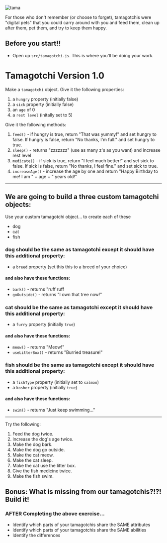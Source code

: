 ![tama](https://user-images.githubusercontent.com/6153182/33615434-2359d308-d9a8-11e7-9ac8-492bbfacd749.jpg)


For those who don't remember (or choose to forget), tamagotchis were "digital pets" that you could carry around with you and feed them, clean up after them, pet them, and try to keep them happy.

## Before you start!!

- Open up `src/tamagotchi.js`. This is where you'll be doing your work.

# Tamagotchi Version 1.0

Make a ```tamagotchi``` object. Give it the following properties:  
1. a `hungry` property (initially false)  
2. a `sick` property (initially false)  
3. an `age` of 0  
4. a `rest level` (initally set to 5)

Give it the following methods:</br>

1. ```feed()``` - if hungry is true, return "That was yummy!" and set hungry to false.  If hungry is false, return "No thanks, I'm full." and set hungry to true.  
2. ```sleep()``` - returns "zzzzzzz" (use as many z's as you want) and increase rest level
3. ```medicate()``` - if sick is true, return "I feel much better!" and set sick to false.  If sick is false, return "No thanks, I feel fine." and set sick to true.
4. ```increaseAge()``` - increase the age by one and return "Happy Birthday to me! I am " + age + " years old!"

---

## We are going to build a three custom tamagotchi objects:
Use your custom tamagotchi object... to create each of these
- dog
- cat
- fish


### dog should be the same as tamagotchi except it should have this additional property:
-  a `breed` property (set this this to a breed of your choice)  

#### and also have these functions:
-  ```bark()``` - returns "ruff ruff  
-  ```goOutside()``` - returns "I own that tree now!"  


### cat should be the same as tamagotchi except it should have this additional property:
-  a `furry` property (initially `true`)  

#### and also have these functions:
-  ```meow()``` - returns "Meow!"  
-  ```useLitterBox()``` - returns "Burried treasure!"  

### fish should be the same as tamagotchi except it should have this additional property:
-  a `fishType` property (initially set to `salmon`)  
-  a `kosher` property (initially `true`)  

#### and also have these functions:
-  ```swim()``` - returns "Just keep swimming..."  

---

Try the following:  
1. Feed the dog twice.  
2. Increase the dog's age twice.  
3. Make the dog bark.  
4. Make the dog go outside.  
5. Make the cat meow.  
6. Make the cat sleep.  
7. Make the cat use the litter box.  
8. Give the fish medicine twice.  
9. Make the fish swim.

Bonus:  What is missing from our tamagotchis?!?!  Build it!
---

### AFTER Completing the above exercise...
- Identify which parts of your tamagotchis share the SAME attributes
- Identify which parts of your tamagotchis share the SAME abilities
- Identify the differences
